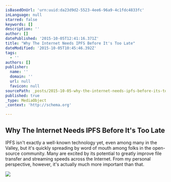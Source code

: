 ```yaml
---
isBasedOnUrl: 'urn:uuid:da23d9d2-5523-4ee6-96a9-4c1fdc4833fc'
inLanguage: null
starred: false
keywords: []
description: ''
author: []
datePublished: '2015-10-05T12:41:16.371Z'
title: "Why The Internet Needs IPFS Before It's Too Late"
dateModified: '2015-10-05T10:45:46.392Z'
tags:
  - ''
authors: []
publisher:
  name: ''
  domain: ''
  url: null
  favicon: null
sourcePath: _posts/2015-10-05-why-the-internet-needs-ipfs-before-its-too-late.md
published: true
_type: MediaObject
_context: 'http://schema.org'

---
```

<article style=""><h1>Why The Internet Needs IPFS Before It's Too Late</h1><p>IPFS isn't exactly a well-known technology yet, even among many in the Valley, but it's quickly spreading by word of mouth among folks in the open-source community. Many are excited by its potential to greatly improve file transfer and streaming speeds across the Internet. From my personal perspective, however, it's actually much more important than that.</p><img src="https://tctechcrunch2011.files.wordpress.com/2015/06/linksweb.jpg?w=738" /></article>